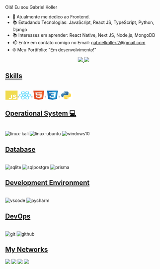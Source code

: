 Olá! Eu sou Gabriel Koller



- 🔭 Atualmente me dedico ao Frontend.
- 📚 Estudando Tecnologias: JavaScript, React JS, TypeScript, Python, Django 
- 📚 Interesses em aprender: React Native, Next JS, Node.js, MongoDB 
- 📫 Entre em contato comigo no Email: gabrielkoller.2@gmail.com
- 🌐 Meu Portifólio: "Em desenvolvimento!"


<div align="center">
  <a href="https://github.com/GABRIEL-KOLLER">
  <img height="180em" src="https://github-readme-stats.vercel.app/api?username=GABRIEL-KOLLER&show_icons=true&theme=dark&include_all_commits=true&count_private=true"/>
  <img height="180em" src="https://github-readme-stats.vercel.app/api/top-langs/?username=GABRIEL-KOLLER&layout=compact&langs_count=7&theme=dark"/>
</div>

  
  ## Skills
  
  
  <div style="display: inline_block"><br>
  <img align="center" alt="Gabriel-Js" height="30" width="40" src="https://raw.githubusercontent.com/devicons/devicon/master/icons/javascript/javascript-plain.svg">
  <img align="center" alt="Gabriel-React" height="30" width="40" src="https://raw.githubusercontent.com/devicons/devicon/master/icons/react/react-original.svg">
  <img align="center" alt="Gabriel-HTML" height="30" width="40" src="https://raw.githubusercontent.com/devicons/devicon/master/icons/html5/html5-original.svg">
  <img align="center" alt="Gabriel-CSS" height="30" width="40" src="https://raw.githubusercontent.com/devicons/devicon/master/icons/css3/css3-original.svg">
  <img align="center" alt="Gabriel-Python" height="30" width="40" src="https://raw.githubusercontent.com/devicons/devicon/master/icons/python/python-original.svg">
</div>
    
 ##
  
  
   ## Operational System 💻 
  
  <div style="display:inline-block"><br/>
    <img align="center" alt="linux-kali" src="https://img.shields.io/badge/Kali_Linux-557C94?style=for-the-badge&logo=kali-linux&logoColor=white"/>
    <img align="center" alt="linux-ubuntu" src="https://img.shields.io/badge/Ubuntu-E95420?style=for-the-badge&logo=ubuntu&logoColor=white"/>
    <img align="center" alt="windows10" src="https://img.shields.io/badge/Windows-0078D6?style=for-the-badge&logo=windows&logoColor=white"/> 
   </div>
  


 ##
  
 
  ## Database
  
 <div style="display:inline-block"><br/>
    <img align="center" alt="sqlite" src="https://img.shields.io/badge/SQLite-07405E?style=for-the-badge&logo=sqlite&logoColor=white"/>
    <img align="center" alt="sqlpostgre" src="https://img.shields.io/badge/PostgreSQL-316192?style=for-the-badge&logo=postgresql&logoColor=white"/>
    <img align="center" alt="prisma" src="https://img.shields.io/badge/Prisma-3982CE?style=for-the-badge&logo=Prisma&logoColor=white"/>
  </div>
  
  ##
  
  
  ## Development Environment
  
   <div style="display:inline-block"><br/>
    <img align="center" alt="vscode" src="https://img.shields.io/badge/Visual_Studio_Code-0078D4?style=for-the-badge&logo=visual%20studio%20code&logoColor=white"/>
    <img align="center" alt="pycharm" src="https://img.shields.io/badge/PyCharm-000000.svg?&style=for-the-badge&logo=PyCharm&logoColor=white"/>
  
  </div>
  
  ##
  
  ## DevOps
  
   <div style="display:inline-block"><br/>
    <img align="center" alt="git" src="https://img.shields.io/badge/GIT-E44C30?style=for-the-badge&logo=git&logoColor=white"/>
     <img align="center" alt="github" src="https://img.shields.io/badge/GitHub-100000?style=for-the-badge&logo=github&logoColor=white"/>
    </div>
  
  
  
  
  
  ##
  
  
 ## My Networks
  
  <div>  
  <a href="https://www.instagram.com/kolleergb/" target="_blank"><img src="https://img.shields.io/badge/-Instagram-%23E4405F?style=for-the-badge&logo=instagram&logoColor=white" target="_blank"></a>
 	<a href="https://twitter.com/GabrielKoller_" target="_blank"><img src="https://img.shields.io/badge/Twitch-9146FF?style=for-the-badge&logo=twitch&logoColor=white" target="_blank"></a>
  <a href = "mailto:gabrielkoller.2@gmail.com"><img src="https://img.shields.io/badge/-Gmail-%23333?style=for-the-badge&logo=gmail&logoColor=white" target="_blank"></a>
  <a href="https://www.linkedin.com/in/gabriel-koller-40b52621b/" target="_blank"><img src="https://img.shields.io/badge/-LinkedIn-%230077B5?style=for-the-badge&logo=linkedin&logoColor=white" target="_blank"></a> 
  </div>
  
 ##
  
  
 
  
